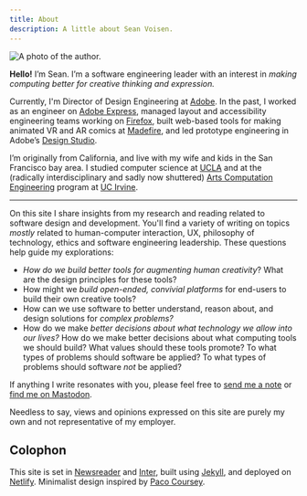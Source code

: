 ```yaml
---
title: About
description: A little about Sean Voisen.
---
```


<img src="/assets/images/svoisen@128.png" srcset="/assets/images/svoisen@256.png 256w, /assets/images/svoisen@512.png 512w" alt="A photo of the author." class="profile-image">

**Hello!** I’m Sean. I’m a software engineering leader with an interest in _making computing better for creative thinking and expression._

Currently, I'm Director of Design Engineering at <a href="https://adobe.com">Adobe</a>. In the past, I worked as an engineer on <a href="https://express.adobe.com">Adobe Express</a>, managed layout and accessibility engineering teams working on <a href="https://mozilla.org">Firefox</a>, built web-based tools for making animated VR and AR comics at <a href="https://techcrunch.com/2022/04/29/madefire-shuts-down/">Madefire</a>, and led prototype engineering in Adobe’s <a href="https://adobe.design">Design Studio</a>. 

I’m originally from California, and live with my wife and kids in the San Francisco bay area. I studied computer science at <a href="https://www.ucla.edu">UCLA</a> and at the (radically interdisciplinary and sadly now shuttered) [Arts Computation Engineering](https://www.ics.uci.edu/grad/degrees/degree_ace.php) program at [UC Irvine](https://www.uci.edu).

<hr>

On this site I share insights from my research and reading related to software design and development. You'll find a variety of writing on topics <em>mostly</em> related to human-computer interaction, UX, philosophy of technology, ethics and software engineering leadership. These questions help guide my explorations:

* <em>How do we build better tools for augmenting human creativity</em>? What are the design principles for these tools?
* How might we <em>build open-ended, convivial platforms</em> for end-users to build their own creative tools?
* How can we use software to better understand, reason about, and design solutions for <em>complex problems?</em>
* How do we make <em>better decisions about what technology we allow into our lives?</em> How do we make better decisions about what computing tools we should build? What values should these tools promote? To what types of problems should software be applied? To what types of problems should software <em>not</em> be applied?

If anything I write resonates with you, please feel free to <a href="#" class="eml-protected">send me a note</a> or <a href="https://front-end.social/@svoisen" title="My Mastodon profile.">find me on Mastodon</a>.

Needless to say, views and opinions expressed on this site are purely my own and not representative of my employer.

<aside class="footnote">
<h2>Colophon</h2>

This site is set in <a href="https://fonts.google.com/specimen/Newsreader">Newsreader</a> and <a href="https://rsms.me/inter/">Inter</a>, built using <a href="https://jekyllrb.com/">Jekyll</a>, and deployed on <a href="https://www.netlify.com">Netlify</a>. Minimalist design inspired by <a href="https://paco.me">Paco Coursey</a>.
</aside>

<script>
    function decode(encodedString) {
        var email = ''; 
        var keyInHex = encodedString.substr(0, 2);
        var key = parseInt(keyInHex, 16);
        for (var n = 2; n < encodedString.length; n += 2) {
            var charInHex = encodedString.substr(n, 2)
            var char = parseInt(charInHex, 16);
            var output = char ^ key;
            email += String.fromCharCode(output);
        }

        return email;
    }

    window.addEventListener('DOMContentLoaded', function() {
        const allElements = document.getElementsByClassName('eml-protected');
        const eml = decode('582b3d3936182e37312b3d3676372a3f');
        for (let i = 0; i < allElements.length; i++) {
            allElements[i].href = 'mailto:' + eml;
        }
    });
</script>

